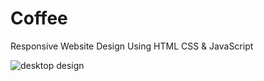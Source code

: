 # Coffee
Responsive Website Design Using HTML CSS &amp; JavaScript

![desktop design](https://user-images.githubusercontent.com/95019708/174398207-dd67b102-12be-4acd-90a3-bfa4f4c4e08f.png)
